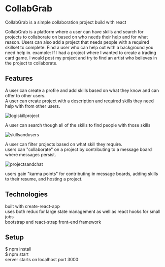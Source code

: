 
# CollabGrab

CollabGrab is a simple collaboration project build with react

CollabGrab is a platform where a user can have skills and search for projects to collaborate on based on who needs their help and for what reason.
Users can also add a project that needs people with a required skillset to complete. Find a user who can help out with a background you need help in.
example: If I had a project where I wanted to create a trading card game. I would post my project and try to find an artist who believes in the project to collaborate.


## Features

A user can create a profile and add skills based on what they know and can offer to other users. <br/>
A user can create project with a description and required skills they need help with from other users. 


![logiskillproject](https://user-images.githubusercontent.com/69116393/101390462-dd0d1400-3890-11eb-9a7b-b2aa251a68da.gif)


A user can search though all of the skills to find people with those skills 


![skillsandusers](https://user-images.githubusercontent.com/69116393/101391965-1b0b3780-3893-11eb-8f44-7865706d81cd.gif)


A user can filter projects based on what skill they require. <br/>
users can "collaborate" on a project by contributing to a message board where messages persist.


![projectsandchat](https://user-images.githubusercontent.com/69116393/101393290-daacb900-3894-11eb-8765-95ccef1c1567.gif)



users gain "karma points" for contributing in message boards, adding skills to their resume, and hosting a project.                    






## Technologies

built with create-react-app <br/>
uses both redux for large state management as well as react hooks for small jobs <br/>
bootstrap and react-strap front-end framework <br/>



## Setup
$ npm install <br/>
$ npm start <br/>
server starts on localhost port 3000 <br/>



